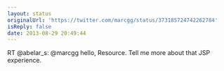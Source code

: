 ```yaml
---
layout: status
originalUrl: 'https://twitter.com/marcgg/status/373185724742262784'
isReply: false
date: 2013-08-29 20:49:44
---
```


RT @abelar_s: @marcgg hello, Resource. Tell me more about that JSP experience.
